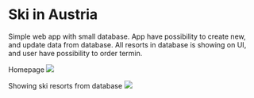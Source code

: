 # Ski in Austria
Simple web app with small database.
App have possibility to create new, and update data from database.
All resorts in database is showing on UI, and user have possibility to order termin.

Homepage
<img src="https://user-images.githubusercontent.com/56079123/73770685-15c5f380-477d-11ea-8093-c951758e666c.png">

Showing ski resorts from database
<img src="https://user-images.githubusercontent.com/56079123/73771089-e8c61080-477d-11ea-9729-de6e19c87da3.png">

